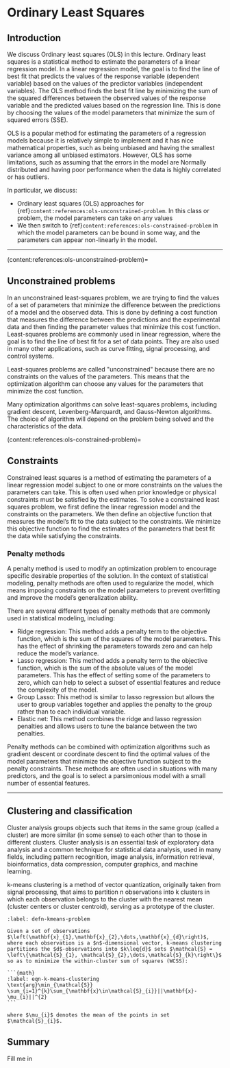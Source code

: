 # Ordinary Least Squares

## Introduction
We discuss Ordinary least squares (OLS) in this lecture. Ordinary least squares is a statistical method to estimate the parameters of a linear regression model. In a linear regression model, the goal is to find the line of best fit that predicts the values of the response variable (dependent variable) based on the values of the predictor variables (independent variables). The OLS method finds the best fit line by minimizing the sum of the squared differences between the observed values of the response variable and the predicted values based on the regression line. This is done by choosing the values of the model parameters that minimize the sum of squared errors (SSE).

OLS is a popular method for estimating the parameters of a regression models because it is relatively simple to implement and it has nice mathematical properties, such as being unbiased and having the smallest variance among all unbiased estimators. However, OLS has some limitations, such as assuming that the errors in the model are Normally distributed and having poor performance when the data is highly correlated or has outliers.

In particular, we discuss:
* Ordinary least squares (OLS) approaches for {ref}`content:references:ols-unconstrained-problem`. In this class or problem, the model parameters can take on any values
* We then switch to {ref}`content:references:ols-constrained-problem` in which the model parameters can be bound in some way, and the parameters can appear non-linearly in the model.

---

(content:references:ols-unconstrained-problem)=
## Unconstrained problems
In an unconstrained least-squares problem, we are trying to find the values of a set of parameters that minimize the difference between the predictions of a model and the observed data. This is done by defining a cost function that measures the difference between the predictions and the experimental data and then finding the parameter values that minimize this cost function. Least-squares problems are commonly used in linear regression, where the goal is to find the line of best fit for a set of data points. They are also used in many other applications, such as curve fitting, signal processing, and control systems.

Least-squares problems are called "unconstrained" because there are no constraints on the values of the parameters. This means that the optimization algorithm can choose any values for the parameters that minimize the cost function.

Many optimization algorithms can solve least-squares problems, including gradient descent, Levenberg-Marquardt, and Gauss-Newton algorithms. The choice of algorithm will depend on the problem being solved and the characteristics of the data.


(content:references:ols-constrained-problem)=
## Constraints
Constrained least squares is a method of estimating the parameters of a linear regression model subject to one or more constraints on the values the parameters can take. This is often used when prior knowledge or physical constraints must be satisfied by the estimates. To solve a constrained least squares problem, we first define the linear regression model and the constraints on the parameters. We then define an objective function that measures the model’s fit to the data subject to the constraints. We minimize this objective function to find the estimates of the parameters that best fit the data while satisfying the constraints.

### Penalty methods
A penalty method is used to modify an optimization problem to encourage specific desirable properties of the solution. In the context of statistical modeling, penalty methods are often used to regularize the model, which means imposing constraints on the model parameters to prevent overfitting and improve the model’s generalization ability.

There are several different types of penalty methods that are commonly used in statistical modeling, including:
* Ridge regression: This method adds a penalty term to the objective function, which is the sum of the squares of the model parameters. This has the effect of shrinking the parameters towards zero and can help reduce the model’s variance.
* Lasso regression: This method adds a penalty term to the objective function, which is the sum of the absolute values of the model parameters. This has the effect of setting some of the parameters to zero, which can help to select a subset of essential features and reduce the complexity of the model.
* Group Lasso: This method is similar to lasso regression but allows the user to group variables together and applies the penalty to the group rather than to each individual variable.
* Elastic net: This method combines the ridge and lasso regression penalties and allows users to tune the balance between the two penalties.

Penalty methods can be combined with optimization algorithms such as gradient descent or coordinate descent to find the optimal values of the model parameters that minimize the objective function subject to the penalty constraints. These methods are often used in situations with many predictors, and the goal is to select a parsimonious model with a small number of essential features.

---

## Clustering and classification
Cluster analysis groups objects such that items in the same group (called a cluster) are more similar (in some sense) to each other than to those in different clusters. Cluster analysis is an essential task of exploratory data analysis and a common technique for statistical data analysis, used in many fields, including pattern recognition, image analysis, information retrieval, bioinformatics, data compression, computer graphics, and machine learning.

k-means clustering is a method of vector quantization, originally taken from signal processing, that aims to partition n observations into k clusters in which each observation belongs to the cluster with the nearest mean (cluster centers or cluster centroid), serving as a prototype of the cluster. 

````{prf:definition} k-means clustering
:label: defn-kmeans-problem

Given a set of observations $\left(\mathbf{x}_{1},\mathbf{x}_{2},\dots,\mathbf{x}_{d}\right)$, where each observation is a $n$-dimensional vector, k-means clustering partitions the $d$-observations into $k\leq{d}$ sets $\mathcal{S} = \left\{\mathcal{S}_{1}, \mathcal{S}_{2},\dots,\mathcal{S}_{k}\right\}$ so as to minimize the within-cluster sum of squares (WCSS):

```{math}
:label: eqn-k-means-clustering
\text{arg}\min_{\mathcal{S}} \sum_{i=1}^{k}\sum_{\mathbf{x}\in\mathcal{S}_{i}}||\mathbf{x}-\mu_{i}||^{2}
```

where $\mu_{i}$ denotes the mean of the points in set $\mathcal{S}_{i}$. 

````

## Summary
Fill me in